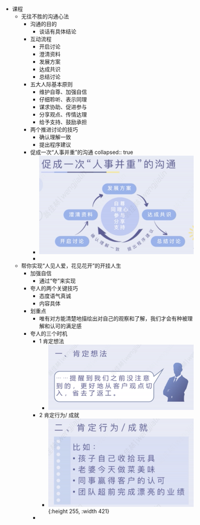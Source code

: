 - 课程
	- 无往不胜的沟通心法
		- 沟通的目的
			- 谈话有具体结论
		- 互动流程
			- 开启讨论
			- 澄清资料
			- 发展方案
			- 达成共识
			- 总结讨论
		- 五大人际基本原则
			- 维护自尊、加强自信
			- 仔细聆听、表示同理
			- 谋求协助、促进参与
			- 分享观点、传情达理
			- 给予支持、鼓励承担
		- 两个推进讨论的技巧
			- 确认理解一致
			- 提出程序建议
		- 促成一次“人事并重”的沟通
		  collapsed:: true
			- ![image.png](../assets/image_1661005929897_0.png)
			-
	- 帮你实现“人见人爱，花见花开”的开挂人生
		- 加强自信
			- 通过“夸”来实现
		- 夸人的两个关键技巧
			- 态度语气真诚
			- 内容具体
		- 划重点
			- 唯有对方能清楚地描绘出对自己的观察和了解，我们才会有种被理解和认可的满足感
		- 夸人的三个时机
			- 1 肯定想法
				- ![image.png](../assets/image_1661008819697_0.png)
			- 2 肯定行为/ 成就
				- ![image.png](../assets/image_1661008840919_0.png){:height 255, :width 421}
			-
